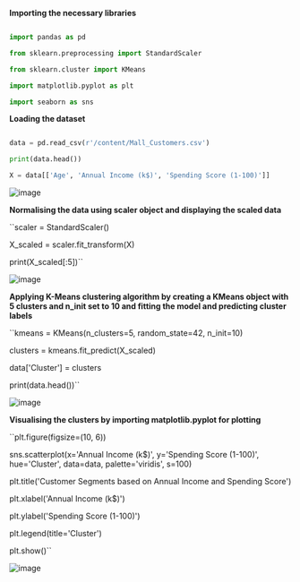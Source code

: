 **Importing the necessary libraries**

```python

import pandas as pd

from sklearn.preprocessing import StandardScaler

from sklearn.cluster import KMeans

import matplotlib.pyplot as plt

import seaborn as sns 
```


**Loading the dataset**

```python

data = pd.read_csv(r'/content/Mall_Customers.csv')

print(data.head())

X = data[['Age', 'Annual Income (k$)', 'Spending Score (1-100)']]
```

![image](https://github.com/user-attachments/assets/95d0e9e3-4f4a-4f5f-b312-30d2973e1240)


**Normalising the data using scaler object and displaying the scaled data**

``scaler = StandardScaler()

X_scaled = scaler.fit_transform(X)

print(X_scaled[:5])``

![image](https://github.com/user-attachments/assets/97e4ec21-6a2c-4101-bd23-efe56e36fe6c)


**Applying K-Means clustering algorithm by creating a KMeans object with 5 clusters and n_init set to 10 and fitting the model and predicting cluster labels**

``kmeans = KMeans(n_clusters=5, random_state=42, n_init=10)

clusters = kmeans.fit_predict(X_scaled)

data['Cluster'] = clusters

print(data.head())``

![image](https://github.com/user-attachments/assets/0d7c79a1-d8ae-4025-8f0b-f3ff00f12867)


**Visualising the clusters by importing matplotlib.pyplot for plotting**

``plt.figure(figsize=(10, 6))

sns.scatterplot(x='Annual Income (k$)', y='Spending Score (1-100)', hue='Cluster', data=data, palette='viridis', s=100)

plt.title('Customer Segments based on Annual Income and Spending Score')

plt.xlabel('Annual Income (k$)')

plt.ylabel('Spending Score (1-100)')

plt.legend(title='Cluster')

plt.show()``

![image](https://github.com/user-attachments/assets/c3f06aa9-ac52-4a5c-b2f7-f5d5694a68ae)
